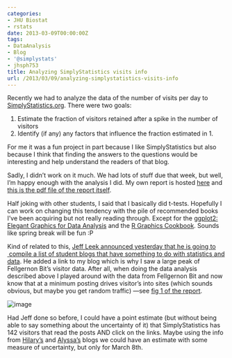 ```yaml
---
categories:
- JHU Biostat
- rstats
date: 2013-03-09T00:00:00Z
tags:
- DataAnalysis
- Blog
- '@simplystats'
- jhsph753
title: Analyzing SimplyStatistics visits info
url: /2013/03/09/analyzing-simplystatistics-visits-info
---
```


<p>Recently we had to analyze the data of the number of visits per day to <a href="http://simplystatistics.org/">SimplyStatistics.org</a>. There were two goals:</p>
<ol><li>Estimate the fraction of visitors retained after a spike in the number of visitors</li>
<li>Identify (if any) any factors that influence the fraction estimated in 1.</li>
</ol><p>For me it was a fun project in part because I like SimplyStatistics but also because I think that finding the answers to the questions would be interesting and help understand the readers of that blog.</p>
<p>Sadly, I didn&#8217;t work on it much. We had lots of stuff due that week, but well, I&#8217;m happy enough with the analysis I did. My own report is hosted <a href="https://github.com/lcolladotor/lcollado753/tree/master/hw/data-analysis-02">here</a> and <a href="https://github.com/lcolladotor/lcollado753/blob/master/hw/data-analysis-02/report/data_02_lcollado.pdf" target="_blank">this is the pdf file of the report itself</a>.</p>
<p>Half joking with other students, I said that I basically did t-tests. Hopefully I can work on changing this tendency with the pile of recommended books I&#8217;ve been acquiring but not really reading through. Except for the <a href="http://bit.ly/13MyHwt">ggplot2: Elegant Graphics for Data Analysis</a> and the <a href="http://oreil.ly/Yk8xtl">R Graphics Cookbook</a>. Sounds like spring break will be fun :P</p>

<p>Kind of related to this, <a href="http://bit.ly/13MypWw">Jeff Leek announced yesterday that he is going to  compile a list of student blogs that have something to do with statistics and data</a>. He added a link to my blog which is why I saw a large peak of Fellgernon Bit&#8217;s visitor data. After all, when doing the data analysis described above I played around with the data from Fellgernon Bit and now know that at a minimum posting drives visitor&#8217;s into sites (which sounds obvious, but maybe you get random traffic) —see <a href="https://github.com/lcolladotor/lcollado753/blob/master/hw/data-analysis-02/report/data_02_lcollado.pdf">fig 1 of the report</a>.</p>
<p><img alt="image" src="http://media.tumblr.com/f5ce3511fb8d6899a613e348a846dcc8/tumblr_inline_mjf4iavs4A1qz4rgp.png"/></p>

<p>Had Jeff done so before, I could have a point estimate (but without being able to say something about the uncertainty of it) that SimplyStatistics has 142 visitors that read the posts AND click on the links. Maybe using the info from <a href="http://bit.ly/12vVmbp">Hilary&#8217;s</a> and <a href="http://bit.ly/13MyyZS">Alyssa&#8217;s</a> blogs we could have an estimate with some measure of uncertainty, but only for March 8th.</p>
